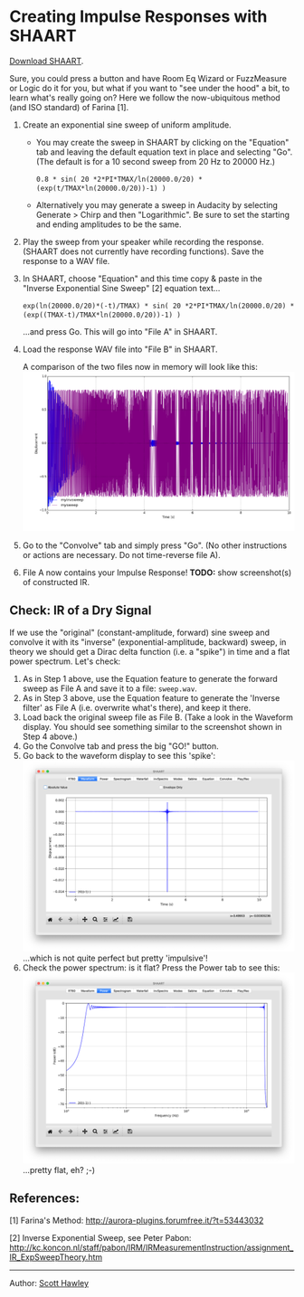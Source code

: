 # Creating Impulse Responses with SHAART

<a href="../index.html#downloads">Download SHAART</a>.

Sure, you could press a button and have Room Eq Wizard or FuzzMeasure or Logic do it for you, but what if you want to "see under the hood" a bit, to learn what's really going on?   Here we follow the now-ubiquitous method (and ISO standard) of Farina [1].

1. Create an exponential sine sweep of uniform amplitude.

   - You may create the sweep in SHAART by clicking on the "Equation" tab and leaving the default equation text in place and selecting "Go".  (The default is for a 10 second sweep from 20 Hz to 20000 Hz.)

     ```blah 
     0.8 * sin( 20 *2*PI*TMAX/ln(20000.0/20) * (exp(t/TMAX*ln(20000.0/20))-1) )
     ```

   - Alternatively you may generate a sweep in Audacity by selecting Generate > Chirp and then "Logarithmic". Be sure to set the starting and ending amplitudes to be the same.

2. Play the sweep from your speaker while recording the response.  (SHAART does not currently have recording functions).  Save the response to a WAV file.

3. In SHAART, choose "Equation" and this time copy & paste in the "Inverse Exponential Sine Sweep" [2] equation text...

   ```
   exp(ln(20000.0/20)*(-t)/TMAX) * sin( 20 *2*PI*TMAX/ln(20000.0/20) * (exp((TMAX-t)/TMAX*ln(20000.0/20))-1) )
   ```

   ...and press Go.   This will go into "File A" in SHAART.

4. Load the response WAV file into "File B" in SHAART.

   A comparison of the two files now in memory will look like this:
   ![ir_sweep_and_inv](ir_sweep_and_inv_waveform.png)

5. Go to the "Convolve" tab and simply press "Go".  (No other instructions or actions are necessary.  Do not time-reverse file A).

6. File A now contains your Impulse Response!
   **TODO:** show screenshot(s) of constructed IR.



## Check: IR of a Dry Signal

If we use the "original" (constant-amplitude, forward) sine sweep and convolve it with its "inverse" (exponential-amplitude, backward) sweep, in theory we should get a Dirac delta function (i.e. a "spike") in time and a flat power spectrum.  Let's check:

1. As in Step 1 above, use the Equation feature to generate the forward sweep as File A and save it to a file: `sweep.wav`. 
2. As in Step 3 above, use the Equation feature to generate the 'Inverse filter' as File A (i.e. overwrite what's there), and keep it there.
3. Load back the original sweep file as File B.  (Take a look in the Waveform display. You should see something similar to the screenshot shown in Step 4 above.)
4. Go the Convolve tab and press the big "GO!" button. 
5. Go back to the waveform display to see this 'spike': ![ir_delta](ir_delta.png)...which is not quite perfect but pretty 'impulsive'!
6. Check the power spectrum: is it flat? Press the Power tab to see this: ![ir_power](ir_power.png) ...pretty flat, eh? ;-) 

## References:

[1] Farina's Method: <a href="http://aurora-plugins.forumfree.it/?t=53443032">http://aurora-plugins.forumfree.it/?t=53443032</a>

[2] Inverse Exponential Sweep, see Peter Pabon: http://kc.koncon.nl/staff/pabon/IRM/IRMeasurementInstruction/assignment_IR_ExpSweepTheory.htm

<hr>
Author: <a href="http://hedges.belmont.edu/~shawley">Scott Hawley</a>
</body>
</html>